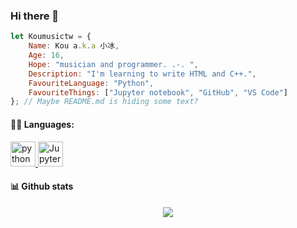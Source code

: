### Hi there 👋
```js
let Koumusictw = {
    Name: Kou a.k.a 小冰, 
    Age: 16,
    Hope: "musician and programmer. .-. ",
    Description: "I'm learning to write HTML and C++.",
    FavouriteLanguage: "Python",
    FavouriteThings: ["Jupyter notebook", "GitHub", "VS Code"]
}; // Maybe README.md is hiding some text?
```

#### 👨‍💻 Languages:
<a href="https://www.python.org" target="_blank"> 
<img src="https://cdn.jsdelivr.net/gh/devicons/devicon/icons/python/python-original.svg" alt="python" width="40" height="40"/>
</a>

<a href="https://jupyter.org/" target="_blank">
<img class="navbar-logo" src="/assets/logos/rectanglelogo-greytext-orangebody-greymoons.svg" alt="Jupyter Home" height="40" loading="eager">
</a>

#### 📊 Github stats
<p align="center">
  <a>
   <img src="https://github-profile-trophy.vercel.app/?username=Koumusictw&theme=onedark"/>
